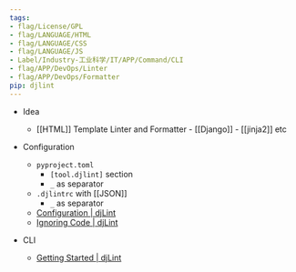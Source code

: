 ```yaml
---
tags:
- flag/License/GPL
- flag/LANGUAGE/HTML
- flag/LANGUAGE/CSS
- flag/LANGUAGE/JS
- Label/Industry-工业科学/IT/APP/Command/CLI
- flag/APP/DevOps/Linter
- flag/APP/DevOps/Formatter
pip: djlint
---
```


- Idea
    - [[HTML]] Template Linter and Formatter - [[Django]] - [[jinja2]] etc

- Configuration
    - `pyproject.toml`
        - `[tool.djlint]` section
        - `_` as separator
    - `.djlintrc` with [[JSON]]
        - `_` as separator
    - [Configuration | djLint](https://djlint.com/docs/configuration/)
    - [Ignoring Code | djLint](https://djlint.com/docs/ignoring-code/)

- CLI
    - [Getting Started | djLint](https://djlint.com/docs/getting-started/)
